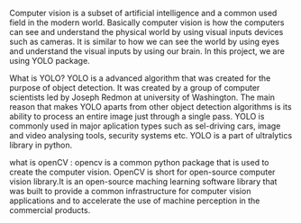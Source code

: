 Computer vision is a subset of artificial intelligence and a common used field in the modern world. 
Basically computer vision is how the computers can see and understand the physical world by using visual inputs devices such as cameras.
It is similar to how we can see the world by using eyes and understand the visual inputs by using our brain.
In this project, we are using YOLO package.

What is YOLO?
YOLO is a advanced algorithm that was created for the purpose of object detection.
It was created by a group of computer scientists led by Joseph Redmon at university of Washington.
The main reason that makes YOLO aparts from other object detection algorithms is its ability to process an entire image just through a single pass. 
YOLO is commonly used in major aplication types such as sel-driving cars, image and video analysing tools, security systems etc. 
YOLO is a part of ultralytics library in python.

what is openCV :
opencv is a common python package that is used to create the computer vision.
OpenCV is short for open-source computer vision library.It is an open-source maching learning software library that was built to provide a common infrastructure for computer vision applications and to accelerate the use of machine perception in the commercial products.

